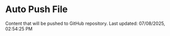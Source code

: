 # Auto Push File

Content that will be pushed to GitHub repository.
Last updated: 07/08/2025, 02:54:25 PM